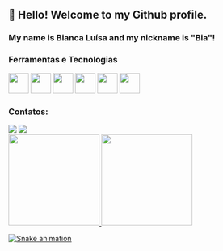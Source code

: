 ## 👋 Hello! Welcome to my Github profile.
### My name is Bianca Luísa and my nickname is "Bia"!

### Ferramentas e Tecnologias


<img src="https://cdn.jsdelivr.net/gh/devicons/devicon/icons/git/git-original-wordmark.svg" width="40" height="40" />  <img src="https://cdn.jsdelivr.net/gh/devicons/devicon/icons/gitlab/gitlab-original-wordmark.svg" width="40" height="40" />  <img src="https://cdn.jsdelivr.net/gh/devicons/devicon/icons/javascript/javascript-original.svg" width="40" height="40" />  <img src="https://cdn.jsdelivr.net/gh/devicons/devicon/icons/react/react-original.svg" width="40" height="40" />  <img src="https://cdn.jsdelivr.net/gh/devicons/devicon/icons/graphql/graphql-plain-wordmark.svg" width="40" height="40" />  <img src="https://cdn.jsdelivr.net/gh/devicons/devicon/icons/bootstrap/bootstrap-original-wordmark.svg" width="40" height="40" />


### Contatos:


<div>
<a href = "mailto:contato@luisabianca"><img src="https://img.shields.io/badge/Gmail-D14836?style=for-the-badge&logo=gmail&logoColor=white" target="_blank"></a>
<a href="https://www.linkedin.com/in/biancaluisasantos/" target="_blank"><img src="https://img.shields.io/badge/-LinkedIn-%230077B5?style=for-the-badge&logo=linkedin&logoColor=white" target="_blank"></a>   
</div>          
  
  
  
  
<div>
<a href="https://github.com/luisabianca">
<img height="180em" src="https://github-readme-stats.vercel.app/api/top-langs/?username=luisabianca&layout=compact&langs_count=7&theme=dracula"/>
<img height="180em" src="https://github-readme-stats.vercel.app/api?username=luisabianca&show_icons=true&theme=dracula&include_all_commits=true&count_private=true"/>
</div>
       
      

 ![Snake animation](https://github.com/luisabianca/luisabianca/blob/output/github-contribution-grid-snake.svg)         

          

